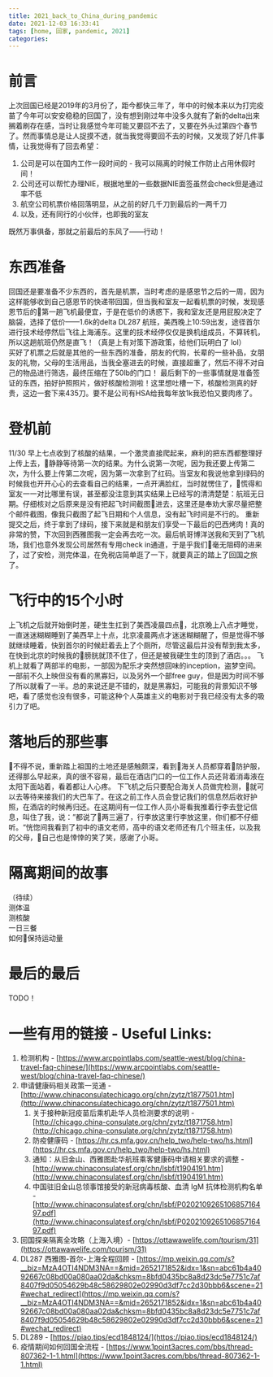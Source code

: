 ```yaml
---
title: 2021_back_to_China_during_pandemic
date: 2021-12-03 16:33:41
tags: [home, 回家, pandemic, 2021]
categories:
---
```


# 前言
上次回国已经是2019年的3月份了，距今都快三年了，年中的时候本来以为打完疫苗了今年可以安安稳稳的回国了，没有想到刚过年中没多久就有了新的delta出来搁着刷存在感，当时让我感觉今年可能又要回不去了，又要在外头过第四个春节了。然而事情总是让人捉摸不透，就当我觉得要回不去的时候，又发现了好几件事情，让我觉得有了回去希望：  
1. 公司是可以在国内工作一段时间的 - 我可以隔离的时候工作防止占用休假时间！
2. 公司还可以帮忙办理NIE，根据地里的一些数据NIE面签虽然会check但是通过率不低
3. 航空公司机票价格回落明显，从之前的好几千刀到最后的一两千刀
4. 以及，还有同行的小伙伴，也即我的室友

既然万事俱备，那就之前最后的东风了——行动！

# 东西准备
回国还是要准备不少东西的，首先是机票，当时考虑的是感恩节之后的一周，因为这样能够收到自己感恩节的快递带回国，但当我和室友一起看机票的时候，发现感恩节后的第一趟飞机最便宜，于是在低价的诱惑下，我和室友还是用屁股决定了脑袋，选择了低价——1.6k的delta DL287 航班，美西晚上10:59出发，途径首尔进行技术经停然后飞往上海浦东。这里的技术经停仅仅是换机组成员，不算转机，所以这趟航班仍然是直飞！（真是上有对策下游政策，给他们玩明白了 lol）  
买好了机票之后就是其他的一些东西的准备，朋友的代购，长辈的一些补品，女朋友的礼物，父母的生活用品，当我全塞进去的时候，直接超重了，然后不得不对自己的物品进行筛选，最终压缩在了50lb的门口！
最后剩下的一些事情就是准备签证的东西，拍好护照照片，做好核酸检测啦！这里想吐槽一下，核酸检测真的好贵，这边一套下来435刀。要不是公司有HSA给我每年放1k我恐怕又要肉疼了。

# 登机前
11/30 早上七点收到了核酸的结果，一个激灵直接爬起来，麻利的把东西都整理好上传上去，静静等待第一次的结果。为什么说第一次呢，因为我还要上传第二次，为什么要上传第二次呢，因为第一次拿到了红码。当室友和我说他拿到绿码的时候我也开开心心的去查看自己的结果，一点开满脸红，当时就愣住了，慌得和室友一一对比哪里有误，甚至都没注意到其实结果上已经写的清清楚楚：航班无日期。仔细核对之后原来是没有把起飞时间截图进去，这里还是奉劝大家尽量把整个邮件截图，像我只截图了起飞日期和个人信息，没有起飞时间是不行的。
重新提交之后，终于拿到了绿码，接下来就是和朋友们享受一下最后的巴西烤肉！真的非常的赞，下次回到西雅图我一定会再去吃一次。最后帆哥博洋送我和天到了飞机场，我们也意外发现公司居然有专用check in通道，于是乎我们毫无阻碍的进来了，过了安检，测完体温，在免税店简单逛了一下，就要真正的踏上了回国之旅了。

# 飞行中的15个小时
上飞机之后就开始倒时差，硬生生扛到了美西凌晨四点，北京晚上八点才睡觉，一直迷迷糊糊睡到了美西早上十点，北京凌晨两点才迷迷糊糊醒了，但是觉得不够就继续睡着，快到首尔的时候赶着去上了个厕所，尽管这最后并没有帮到我太多，在快到北京的时候我的膀胱就顶不住了，但还是被我硬生生的顶到了酒店。。。
飞机上就看了两部半的电影，一部因为配乐才突然想回味的inception，盗梦空间。一部前不久上映但没有看的黑寡妇，以及另外一个部free guy，但是因为时间不够了所以就看了一半。总的来说还是不错的，就是黑寡妇，可能我的背景知识不够吧，看了感觉也没有很多，可能这种个人英雄主义的电影对于我已经没有太多的吸引力了吧。

# 落地后的那些事
不得不说，重新踏上祖国的土地还是感触颇深，看到海关人员都穿着防护服，还得那么早起来，真的很不容易，最后在酒店门口的一位工作人员还背着消毒液在太阳下面站着，看着都让人心疼。
下飞机之后只要配合海关人员做完检测，就可以去等待来接我们的大巴车了。在这之前工作人员会登记我们的信息然后收好护照，在酒店的时候再归还。在这期间有一位工作人员小哥看我推着行李去登记信息，叫住了我，说：”都说了两三遍了，行李放这里行李放这里，你们都不仔细听。“恍惚间我看到了初中的语文老师，高中的语文老师还有几个班主任，以及我的父母，自己也是悻悻的笑了笑，感谢了小哥。

# 隔离期间的故事
（待续）  
测体温  
测核酸  
一日三餐  
如何保持运动量  

# 最后的最后
TODO！

# 一些有用的链接 - Useful Links:
1. 检测机构 - [https://www.arcpointlabs.com/seattle-west/blog/china-travel-faq-chinese/](https://www.arcpointlabs.com/seattle-west/blog/china-travel-faq-chinese/)
2. 申请健康码相关政策一览通 - [http://www.chinaconsulatechicago.org/chn/zytz/t1877501.htm](http://www.chinaconsulatechicago.org/chn/zytz/t1877501.htm)
    1. 关于接种新冠疫苗后乘机赴华人员检测要求的说明 - [http://chicago.china-consulate.org/chn/zytz/t1871758.htm](http://chicago.china-consulate.org/chn/zytz/t1871758.htm)
    2. 防疫健康码 - [https://hr.cs.mfa.gov.cn/help_two/help-two/hs.html](https://hr.cs.mfa.gov.cn/help_two/help-two/hs.html)
    3. 通知：从旧金山、西雅图赴华航班乘客健康码申请相关要求的调整 - [http://www.chinaconsulatesf.org/chn/lsbf/t1904191.htm](http://www.chinaconsulatesf.org/chn/lsbf/t1904191.htm)
    4. 中国驻旧金山总领事馆接受的新冠病毒核酸、血清 IgM 抗体检测机构名单 - [http://www.chinaconsulatesf.org/chn/lsbf/P020210926510685716497.pdf](http://www.chinaconsulatesf.org/chn/lsbf/P020210926510685716497.pdf)
3. 回国探亲隔离全攻略（上海入境）- [https://ottawawelife.com/tourism/31](https://ottawawelife.com/tourism/31)
4. DL287 西雅图-首尔-上海全程回顾 - [https://mp.weixin.qq.com/s?__biz=MzA4OTI4NDM3NA==&mid=2652171852&idx=1&sn=abc61b4a4092667c08bd00a080aa02da&chksm=8bfd0435bc8a8d23dc5e7751c7af8407f9d05054629b48c58629802e02990d3df7cc2d30bbb6&scene=21#wechat_redirect](https://mp.weixin.qq.com/s?__biz=MzA4OTI4NDM3NA==&mid=2652171852&idx=1&sn=abc61b4a4092667c08bd00a080aa02da&chksm=8bfd0435bc8a8d23dc5e7751c7af8407f9d05054629b48c58629802e02990d3df7cc2d30bbb6&scene=21#wechat_redirect)
5. DL289 - [https://piao.tips/ecd1848124/](https://piao.tips/ecd1848124/)
6. 疫情期间如何回国全流程 - [https://www.1point3acres.com/bbs/thread-807362-1-1.html](https://www.1point3acres.com/bbs/thread-807362-1-1.html)

